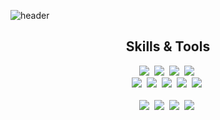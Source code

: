 ![header](https://capsule-render.vercel.app/api?type=waving&color=gradient&height=300&section=header&text=Hola!%20%0ASeungjun's%20GitHub%20)

<div align="center">

<h2 tabindex="-1" class="heading-element" dir="auto">Skills & Tools</h2>

</div>

<div align="center">
  <img src="https://img.shields.io/badge/Java-000000?style=flat-square&logo=Java&logoColor=white"/>&nbsp;
  <img src="https://img.shields.io/badge/Spring-000000?style=flat-square&logo=Spring&logoColor=white"/>&nbsp;
  <img src="https://img.shields.io/badge/Spring JPA-000000?style=flat-square&logo=Spring-JPA&logoColor=white"/>&nbsp;
  <img src="https://img.shields.io/badge/Spring Security-000000?style=flat-square&logo=springsecurity&logoColor=white"/>&nbsp;
</div>

<div align="center">
  <img src="https://img.shields.io/badge/Dart-000000?style=flat-square&logo=Dart&logoColor=white"/>&nbsp;
  <img src="https://img.shields.io/badge/flutter-000000?style=flat-square&logo=flutter&logoColor=white"/>&nbsp;
  <img src="https://img.shields.io/badge/postgresql-000000?style=flat-square&logo=postgresql&logoColor=white"/>&nbsp;
  <img src="https://img.shields.io/badge/redis-000000?style=flat-square&logo=redis&logoColor=white"/>&nbsp;
  <img src="https://img.shields.io/badge/Docker-000000?style=flat-square&logo=Docker&logoColor=white"/>&nbsp;
</div>&nbsp&nbsp

<div align="center">
  <img src="https://img.shields.io/badge/macos-707070?style=flat-square&logo=macos&logoColor=white"/>&nbsp;
  <img src="https://img.shields.io/badge/intellijidea-707070?style=flat-square&logo=intellijidea&logoColor=white"/>&nbsp;
  <img src="https://img.shields.io/badge/github-707070?style=flat-square&logo=github&logoColor=white"/>&nbsp;
  <img src="https://img.shields.io/badge/notion-707070?style=flat-square&logo=notion&logoColor=white"/>&nbsp;
</div>





<!--
**ZeroZoa/ZeroZoa** is a ✨ _special_ ✨ repository because its `README.md` (this file) appears on your GitHub profile.

Here are some ideas to get you started:

- 🔭 I’m currently working on ...
- 🌱 I’m currently learning ...
- 👯 I’m looking to collaborate on ...
- 🤔 I’m looking for help with ...
- 💬 Ask me about ...
- 📫 How to reach me: ...
- 😄 Pronouns: ...
- ⚡ Fun fact: ...
-->
